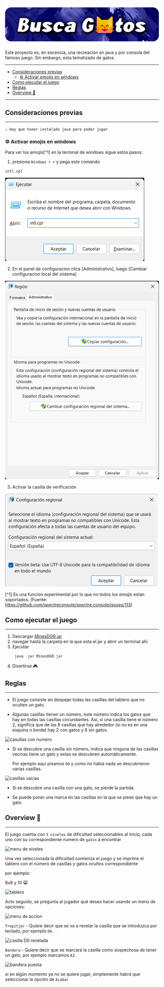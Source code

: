 ![Busca gatos banner](assets%2FBanner.png)

Este proyecto es, en escencia, una recreación en java y por consola del famoso juego. 
Sin embargo, esta tematizado de gatos.

---

<!-- TOC -->
  * [Consideraciones previas](#consideraciones-previas-)
    * [⚙️ Activar emojis en windows](#-activar-emojis-en-windows-)
  * [Como ejecutar el juego](#como-ejecutar-el-juego)
  * [Reglas](#reglas)
  * [Overview 🧐](#overview-)
<!-- TOC -->

---
## Consideraciones previas 

---
`⚠️ Hay que tener instalado java para poder jugar`

### ⚙️ Activar emojis en windows 

 Para ver los emojis[^1] en la terminal de windows sigue estos pasos:

1. presiona `Windows + r` y pega este comando
```
intl.cpl
```
![win + r](assets/winr.png)

2. En el panel de configuracion 
clica [Administrativo], luego [Cambiar configuracion local del sistema]

![panel de config](assets/panelConfig.png)

3. Activar la casilla de verificación

![casilla activada](assets/casillaVerificacion.png)

[^1] Es una funcion experimental por lo que no todos los emojis estan soportados. 
(Fuente: https://github.com/spectreconsole/spectre.console/issues/113)

## Como ejecutar el juego

---
1. Descargar [MinesDGR.jar](out%2Fartifacts%2FMinesDGR_jar%2FMinesDGR.jar)
2. navegar hasta la carpeta en la que esta el jar y abrir un terminal ahi
3. Ejecutar
   ```java
    java -jar MinesDGR.jar
    ```
4. Divertirse 🎮

## Reglas

--- 

+ El juego consiste en despejar todas las casillas del tablero que no oculten un gato.


+ Algunas casillas tienen un número, este número indica los gatos que hay en todas las casillas circundantes. Así, si una casilla tiene el número 2, significa que de las 8 casillas que hay alrededor (si no es en una esquina o borde) hay 2 con gatos y 6 sin gatos. 

![casullas con numero](assets/casillasNumero.png)

+ Si se descubre una casilla sin número, indica que ninguna de las casillas vecinas tiene un gato y estas se descubren automáticamente. 

    Por ejemplo aqui pisamos `D6` y como no habia nada se descubrieron varias casillas.

![casillas vacias](assets/casillasVacias.png)

+ Si se descubre una casilla con una gato, se pierde la partida.


+ Se puede poner una marca en las casillas en la que se piese que hay un gato.

## Overview 🧐

--- 


El juego cuenta con `3 niveles` de dificultad seleccionables al inicio, cada uno con su correspondiente numero 
de ```gatos``` a encontrar

![menu de niveles](assets/niveles.png)

Una vez seleccionada la dificultad comienza el juego y se imprime el tablero con el número de casillas
y gatos ocultos correspondiente

por ejemplo:

8x8 y 10 😸

![tablero](assets/tablero.png)

Acto seguido, se pregunta al jugador qué desea hacer usando un menú de opciones:

![menu de accion](assets/menu.png)


`Trepitjar` - Quiere decir que se va a revelar la casilla que se introduzca por teclado, por ejemplo `D6`.

![casilla D6 revelada](assets/revelacion.png)

`Bandera` - Quiere decir que se marcará la casilla como sospechosa de tener un gato, por ejemplo marcamos `A3`.

![bandera puesta](assets/bandera.png)

si en algún momento ya no se quiere jugar, simplemente habrá que seleccionar la opción de `Acabar`

